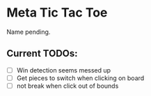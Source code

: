 # Meta Tic Tac Toe
Name pending.

## Current TODOs:
- [ ] Win detection seems messed up
- [ ] Get pieces to switch when clicking on board
- [ ] not break when click out of bounds